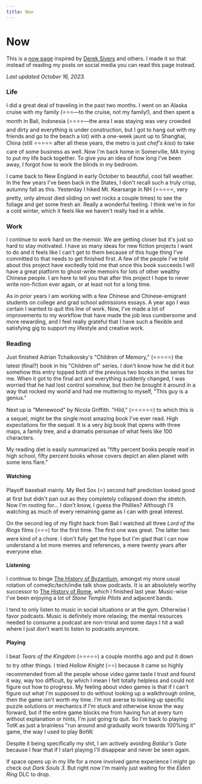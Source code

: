 ```yaml
---
title: Now
---
```

# Now

This is a [now page](https://nownownow.com/about) inspired by [Derek Sivers](https://sive.rs/nowff) and others. I made it so that instead of reading my posts on social media you can read this page instead.

*Last updated October 16, 2023.*

### Life

I did a great deal of traveling in the past two months. I went on an Alaska cruise with my family (⭐️⭐️⭐️—to the cruise, not my family!), and then spent a month in Bali, Indonesia (⭐️⭐️⭐️⭐️—the area I was staying was very crowded and dirty and everything is under construction, but I got to hang out with my friends and go to the beach a lot) with a one-week jaunt up to Shanghai, China (still ⭐️⭐️⭐️⭐️⭐️ after all these years, the metro is just *chef's kiss*) to take care of some business as well. Now I'm back home in Somerville, MA trying to put my life back together. To give you an idea of how long I've been away, I forgot how to work the blinds in my bedroom.

I came back to New England in early October to beautiful, cool fall weather. In the few years I've been back in the States, I don't recall such a truly crisp, autumny fall as this. Yesterday I hiked Mt. Kearsarge in NH (⭐️⭐️⭐️⭐️⭐️, very pretty, only almost died sliding on wet rocks a couple times) to see the foliage and get some fresh air. Really a wonderful feeling. I think we're in for a cold winter, which it feels like we haven't really had in a while.

### Work

I continue to work hard on the memoir. We are getting closer but it's just so hard to stay motivated. I have so many ideas for new fiction projects I want to do and it feels like I can't get to them because of this huge thing I've committed to that needs to get finished first. A few of the people I've told about this project have excitedly told me that once this book succeeds I will have a great platform to ghost-write memoirs for lots of other wealthy Chinese people. I am here to tell you that after this project I hope to never write non-fiction ever again, or at least not for a long time.

As in prior years I am working with a few Chinese and Chinese-emigrant students on college and grad school admissions essays. A year ago I was certain I wanted to quit this line of work. Now, I've made a lot of improvements to my workflow that have made the job less cumbersome and more rewarding, and I feel really grateful that I have such a flexible and satisfying gig to support my lifestyle and creative work.

### Reading

Just finished Adrian Tchaikovsky's "Children of Memory," (⭐️⭐️⭐️⭐️⭐️) the latest (final?) book in his "Children of" series. I don't know how he did it but somehow this entry topped both of the previous two books in the series for me. When it got to the final act and everything suddenly changed, I was worried that he had lost control somehow, but then he brought it around in a way that rocked my world and had me muttering to myself, "This guy is a genius."

Next up is "Menewood" by Nicola Griffith. "Hild," (⭐️⭐️⭐️⭐️⭐️⭐️) to which this is a sequel, might be the single most amazing book I've ever read. High expectations for the sequel. It is a very _big_ book that opens with three maps, a family tree, and a dramatis personae of what feels like 100 characters.

My reading diet is easily summarized as "fifty percent books people read in high school, fifty percent books whose covers depict an alien planet with some lens flare."

#### Watching

Playoff baseball mainly. My Red Sox (⭐️) second half prediction looked good at first but didn't pan out as they completely collapsed down the stretch. Now I'm rooting for... I don't know, I guess the Phillies? Although I'll watching as much of every remaining game as I can with great interest.

On the second leg of my flight back from Bali I watched all three _Lord of the Rings_ films (⭐️⭐️⭐️) for the first time. The first one was great. The latter two were kind of a chore. I don't fully get the hype but I'm glad that I can now understand a lot more memes and references, a mere twenty years after everyone else.

#### Listening

I continue to binge [The History of Byzantium](https://thehistoryofbyzantium.com/), amongst my more usual rotation of comedic/tech/indie talk show podcasts. It is an absolutely worthy successor to [The History of Rome](https://thehistoryofrome.typepad.com/), which I finished last year. Music-wise I've been enjoying a lot of _Stone Temple Pilots_ and adjacent bands.

I tend to only listen to music in social situations or at the gym. Otherwise I favor podcasts. Music is definitely more relaxing; the mental resources needed to consume a podcast are non-trivial and some days I hit a wall where I just don't want to listen to podcasts anymore.

#### Playing

I beat _Tears of the Kingdom_ (⭐️⭐️⭐️⭐️⭐️) a couple months ago and put it down to try other things. I tried _Hollow Knight_ (⭐️⭐) because it came so highly recommended from all the people whose video game taste I trust and found it way, way too difficult, by which I mean I felt totally helpless and could not figure out how to progress. My feeling about video games is that if I can't figure out what I'm supposed to do without looking up a walkthrough online, then the game isn't worth my time. I'm not averse to looking up specific puzzle solutions or mechanics if I'm stuck and otherwise know the way forward, but if the entire game blocks me from having fun at every turn without explanation or hints, I'm just going to quit. So I'm back to playing TotK as just a brainless "run around and gradually work towards 100%ing it" game, the way I used to play BotW.

Despite it being specifically my shit, I am actively avoiding _Baldur's Gate_ because I fear that if I start playing I'll disappear and never be seen again.

If space opens up in my life for a more involved game experience I might go check out _Dark Souls 3_. But right now I'm mainly just waiting for the _Elden Ring_ DLC to drop.
